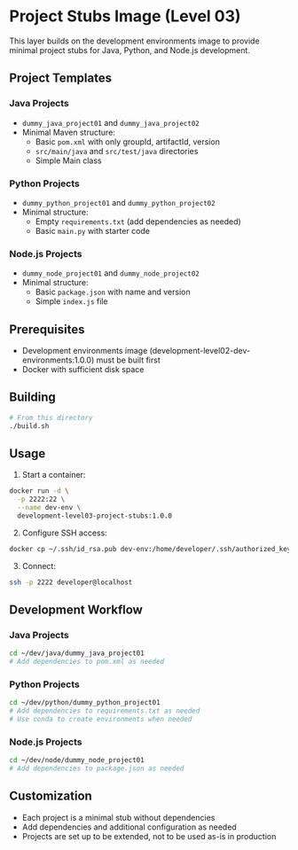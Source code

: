 # Project Stubs Image (Level 03)

This layer builds on the development environments image to provide minimal project stubs for Java, Python, and Node.js development.

## Project Templates

### Java Projects
- `dummy_java_project01` and `dummy_java_project02`
- Minimal Maven structure:
  - Basic `pom.xml` with only groupId, artifactId, version
  - `src/main/java` and `src/test/java` directories
  - Simple Main class

### Python Projects
- `dummy_python_project01` and `dummy_python_project02`
- Minimal structure:
  - Empty `requirements.txt` (add dependencies as needed)
  - Basic `main.py` with starter code

### Node.js Projects
- `dummy_node_project01` and `dummy_node_project02`
- Minimal structure:
  - Basic `package.json` with name and version
  - Simple `index.js` file

## Prerequisites

- Development environments image (development-level02-dev-environments:1.0.0) must be built first
- Docker with sufficient disk space

## Building

```bash
# From this directory
./build.sh
```

## Usage

1. Start a container:
```bash
docker run -d \
  -p 2222:22 \
  --name dev-env \
  development-level03-project-stubs:1.0.0
```

2. Configure SSH access:
```bash
docker cp ~/.ssh/id_rsa.pub dev-env:/home/developer/.ssh/authorized_keys
```

3. Connect:
```bash
ssh -p 2222 developer@localhost
```

## Development Workflow

### Java Projects
```bash
cd ~/dev/java/dummy_java_project01
# Add dependencies to pom.xml as needed
```

### Python Projects
```bash
cd ~/dev/python/dummy_python_project01
# Add dependencies to requirements.txt as needed
# Use conda to create environments when needed
```

### Node.js Projects
```bash
cd ~/dev/node/dummy_node_project01
# Add dependencies to package.json as needed
```

## Customization

- Each project is a minimal stub without dependencies
- Add dependencies and additional configuration as needed
- Projects are set up to be extended, not to be used as-is in production